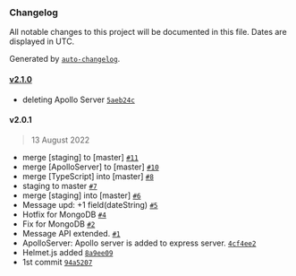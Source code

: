 ### Changelog

All notable changes to this project will be documented in this file. Dates are displayed in UTC.

Generated by [`auto-changelog`](https://github.com/CookPete/auto-changelog).

#### [v2.1.0](https://github.com/eXebyss/PP-Server/compare/v2.0.1...v2.1.0)

- deleting Apollo Server [`5aeb24c`](https://github.com/eXebyss/PP-Server/commit/5aeb24c486c53dc064fb0f61df5ad48e142107aa)

#### v2.0.1

> 13 August 2022

- merge [staging] to [master] [`#11`](https://github.com/eXebyss/PP-Server/pull/11)
- merge [ApolloServer] to [master] [`#10`](https://github.com/eXebyss/PP-Server/pull/10)
- merge [TypeScript] into [master] [`#8`](https://github.com/eXebyss/PP-Server/pull/8)
- staging to master [`#7`](https://github.com/eXebyss/PP-Server/pull/7)
- merge [staging] into [master] [`#6`](https://github.com/eXebyss/PP-Server/pull/6)
- Message upd: +1 field(dateString) [`#5`](https://github.com/eXebyss/PP-Server/pull/5)
- Hotfix for MongoDB [`#4`](https://github.com/eXebyss/PP-Server/pull/4)
- Fix for MongoDB [`#2`](https://github.com/eXebyss/PP-Server/pull/2)
- Message API extended. [`#1`](https://github.com/eXebyss/PP-Server/pull/1)
- ApolloServer: Apollo server is added to express server. [`4cf4ee2`](https://github.com/eXebyss/PP-Server/commit/4cf4ee2099c27249b79a8ae7afd53afd9c84c01b)
- Helmet.js added [`8a9ee09`](https://github.com/eXebyss/PP-Server/commit/8a9ee09c2fc360de6e694a1ae22a81a509906392)
- 1st commit [`94a5207`](https://github.com/eXebyss/PP-Server/commit/94a5207ca8b4635661e0845ae09ccd3e452c64b1)
